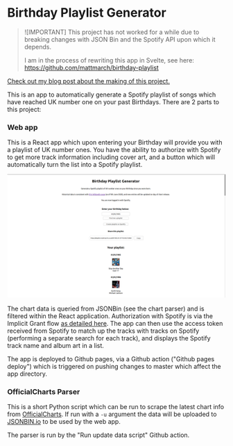 # Birthday Playlist Generator

> ![IMPORTANT]
> This project has not worked for a while due to breaking changes with JSON Bin and the Spotify API upon which it depends.
>
> I am in the process of rewriting this app in Svelte, see here: https://github.com/mattmarch/birthday-playlist

[Check out my blog post about the making of this project.](https://mattmarch.co.uk/birthday-playlist/)

This is an app to automatically generate a Spotify playlist of songs which have reached UK number one on your past Birthdays. There are 2 parts to this project:

### Web app

This is a React app which upon entering your Birthday will provide you with a playlist of UK number ones. You have the ability to authorize with Spotify to get more track information including cover art, and a button which will automatically turn the list into a Spotify playlist.

![Screenshot of application](Screenshot.png)

The chart data is queried from JSONBin (see the chart parser) and is filtered within the React application. Authorization with Spotify is via the Implicit Grant flow [as detailed here](https://developer.spotify.com/documentation/general/guides/authorization-guide/#implicit-grant-flow). The app can then use the access token received from Spotify to match up the tracks with tracks on Spotify (performing a separate search for each track), and displays the Spotify track name and album art in a list.

The app is deployed to Github pages, via a Github action ("Github pages deploy") which is triggered on pushing changes to master which affect the app directory.

### OfficialCharts Parser

This is a short Python script which can be run to scrape the latest chart info from [OfficialCharts](https://www.officialcharts.com/chart-news/all-the-number-1-singles__7931/). If run with a `-u` argument the data will be uploaded to [JSONBIN.io](https://jsonbin.io) to be used by the web app.

The parser is run by the "Run update data script" Github action.
